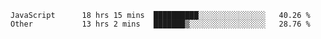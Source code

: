 
<!--
**xy406043/xy406043** is a ✨ _special_ ✨ repository because its `README.md` (this file) appears on your GitHub profile.

Here are some ideas to get you started:

- 🔭 I’m currently working on ...
- 🌱 I’m currently learning ...
- 👯 I’m looking to collaborate on ...
- 🤔 I’m looking for help with ...
- 💬 Ask me about ...
- 📫 How to reach me: ...
- 😄 Pronouns: ...
- ⚡ Fun fact: ...
-->

<!--START_SECTION:waka-->

```text
JavaScript      18 hrs 15 mins  ██████████░░░░░░░░░░░░░░░   40.26 %
Other           13 hrs 2 mins   ███████▒░░░░░░░░░░░░░░░░░   28.76 %
```

<!--END_SECTION:waka-->
